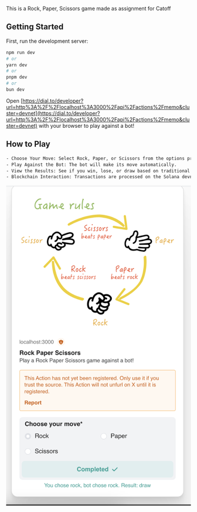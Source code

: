 This is a Rock, Paper, Scissors game made as assignment for Catoff

## Getting Started

First, run the development server:

```bash
npm run dev
# or
yarn dev
# or
pnpm dev
# or
bun dev
```

Open [https://dial.to/developer?url=http%3A%2F%2Flocalhost%3A3000%2Fapi%2Factions%2Fmemo&cluster=devnet](https://dial.to/developer?url=http%3A%2F%2Flocalhost%3A3000%2Fapi%2Factions%2Fmemo&cluster=devnet) with your browser to play against a bot!

## How to Play
```bash
- Choose Your Move: Select Rock, Paper, or Scissors from the options provided.
- Play Against the Bot: The bot will make its move automatically.
- View the Results: See if you win, lose, or draw based on traditional game rules.
- Blockchain Interaction: Transactions are processed on the Solana devnet, powered via our favourite Blinks!
```
![Example](image.png)